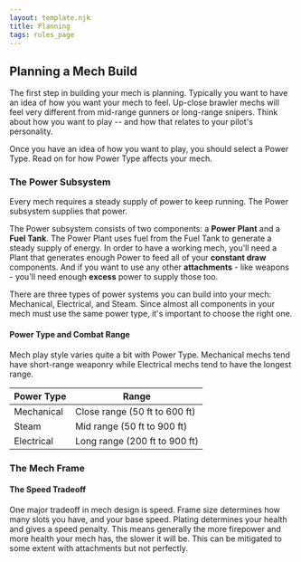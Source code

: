 ```yaml
---
layout: template.njk
title: Planning
tags: rules_page
---
```

## Planning a Mech Build
The first step in building your mech is planning. Typically you want to have an 
idea of how you want your mech to feel. Up-close brawler mechs will feel very 
different from mid-range gunners or long-range snipers. Think about how you want 
to play -- and how that relates to your pilot's personality.

Once you have an idea of how you want to play, you should select a Power Type.
Read on for how Power Type affects your mech.

### The Power Subsystem
Every mech requires a steady supply of power to keep running. The Power subsystem supplies that power.

The Power subsystem consists of two components: a **Power Plant** and a **Fuel Tank**. The Power Plant uses fuel from the Fuel Tank to generate a steady supply of energy. In order to have a working mech, you'll need a Plant that generates enough Power to feed all of your **constant draw** components. And if you want to use any other **attachments** - like weapons - you'll need enough **excess** power to supply those too.

There are three types of power systems you can build into your mech: Mechanical,
Electrical, and Steam. Since almost all components in your mech must use the same power
type, it's important to choose the right one.

#### Power Type and Combat Range
Mech play style varies quite a bit with Power Type. Mechanical mechs tend have short-range weaponry while Electrical mechs tend to have the longest range.

| Power Type  | Range                         |
| ----------- | ----------------------------- |
| Mechanical  | Close range (50 ft to 600 ft) |
| Steam       | Mid range (50 ft to 900 ft)   |
| Electrical  | Long range (200 ft to 900 ft) |

### The Mech Frame

#### The Speed Tradeoff
One major tradeoff in mech design is speed. Frame size determines how many slots
you have, and your base speed. Plating determines your health and gives a speed
penalty. This means generally the more firepower and more health your mech has,
the slower it will be. This can be mitigated to some extent with attachments but
not perfectly.

<!-- TODO: Go over basic planning steps & link to selecting components page -->
